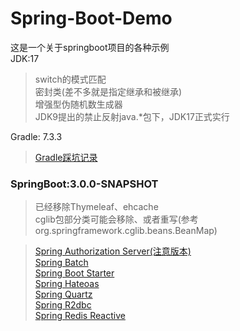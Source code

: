 # Spring-Boot-Demo

这是一个关于springboot项目的各种示例<br>
JDK:17
> switch的模式匹配<br>
> 密封类(差不多就是指定继承和被继承)<br>
> 增强型伪随机数生成器<br>
> JDK9提出的禁止反射java.*包下，JDK17正式实行<br>

Gradle: 7.3.3
> [Gradle踩坑记录](./ready.md)<br>

### SpringBoot:3.0.0-SNAPSHOT

> 已经移除Thymeleaf、ehcache<br>
> cglib包部分类可能会移除、或者重写(参考org.springframework.cglib.beans.BeanMap)<br>

> [Spring Authorization Server(注意版本)](./spring-authorization-server-demo)<br>
> [Spring Batch](./spring-batch-demo)<br>
> [Spring Boot Starter](./spring-boot-starter-demo)<br>
> [Spring Hateoas](./spring-hateoas-demo)<br>
> [Spring Quartz](./spring-quartz-demo)<br>
> [Spring R2dbc](./spring-r2dbc-demo)<br>
> [Spring Redis Reactive](./spring-redis-demo)<br>
